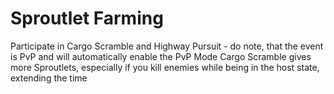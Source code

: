 # Sproutlet Farming

Participate in Cargo Scramble and Highway Pursuit - do note, that the event is PvP and will automatically enable the PvP Mode
Cargo Scramble gives more Sproutlets, especially if you kill enemies while being in the host state, extending the time
